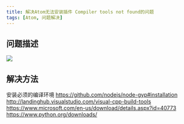 ```yaml
---
title: 解决Atom无法安装插件 Compiler tools not found的问题
tags: [Atom, 问题解决]
---
```


## 问题描述

![](https://oliver-blog.oss-cn-shenzhen.aliyuncs.com/20240405065404.png)

## 解决方法

安装必须的编译环境
https://github.com/nodejs/node-gyp#installation
http://landinghub.visualstudio.com/visual-cpp-build-tools
https://www.microsoft.com/en-us/download/details.aspx?id=40773
https://www.python.org/downloads/